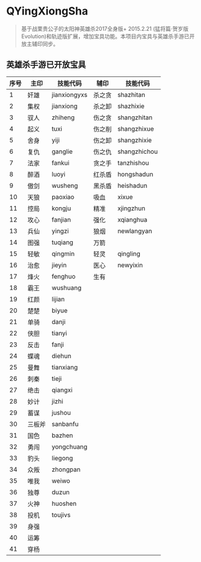 # QYingXiongSha
> 基于战栗贵公子的太阳神英雄杀2017全身版+ 2015.2.21 (猛将篇·贺岁版Evolution)和轨迹版扩展，增加宝具功能。本项目内宝具与英雄杀手游已开放主辅印同步。

## 英雄杀手游已开放宝具

序号 | 主印 | 技能代码 | 辅印 | 技能代码
----- | ----- | ----- | ----- | -----
1 | 奸雄 | jianxiongyxs | 杀之贪 | shazhitan
2 | 集权 | jianxiong | 杀之卸 | shazhixie
3 | 驭人 | zhiheng | 伤之贪 | shangzhitan
4 | 起义 | tuxi | 伤之削 | shangzhixue
5 | 舍身 | yiji | 伤之卸 | shangzhixie
6 | 复仇 | ganglie | 伤之仇 | shangzhichou
7 | 法家 | fankui | 贪之手 | tanzhishou
8 | 醉酒 | luoyi | 红杀盾 | hongshadun
9 | 傲剑 | wusheng | 黑杀盾 | heishadun
10 | 天狼 | paoxiao | 吸血 | xixue
11 | 控局 | kongju | 精准 | xjingzhun
12 | 攻心 | fanjian | 强化 | xqianghua
13 | 兵仙 | yingzi | 狼烟 | newlangyan
14 | 图强 | tuqiang | 万箭 | 
15 | 轻敏 | qingmin | 轻灵 | qingling
16 | 治愈 | jieyin | 医心 | newyixin
17 | 烽火 | fenghuo | 生有 | 
18 | 霸王 | wushuang
19 | 红颜 | lijian
20 | 楚楚 | biyue
21 | 单骑 | danji
22 | 侠胆 | tianyi
23 | 反击 | fanji
24 | 蝶魂 | diehun
25 | 曼舞 | tianxiang
26 | 刺秦 | tieji
27 | 绝击 | qiangxi
28 | 妙计 | jizhi
29 | 蓄谋 | jushou
30 | 三板斧 | sanbanfu
31 | 国色 | bazhen
32 | 勇闯 | yongchuang
33 | 豹头 | liegong
34 | 众叛 | zhongpan
35 | 唯我 | weiwo
36 | 独尊 | duzun
37 | 火神 | huoshen
38 | 投机 | toujivs
39 | 身强 | 
40 | 运筹 | 
41 | 穿杨 | 